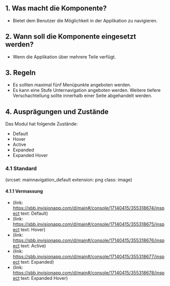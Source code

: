 ## 1. Was macht die Komponente? 
* Bietet dem Benutzer die Möglichkeit in der Applikation zu navigieren.

## 2. Wann soll die Komponente eingesetzt werden? 
* Wenn die Applikation über mehrere Teile verfügt.

## 3. Regeln
* Es sollten maximal fünf Menüpunkte angeboten werden.
* Es kann eine Stufe Unternavigation angeboten werden. Weitere tiefere Verschachtellung sollte innerhalb einer Seite abgehandelt werden.

## 4. Ausprägungen und Zustände 
Das Modul hat folgende Zustände:
* Default
* Hover
* Active
* Expanded
* Expanded Hover

### 4.1 Standard
(srcset: mainnavigation_default extension: png class: image)

#### 4.1.1 Vermassung
* (link: https://sbb.invisionapp.com/d/main#/console/17140415/355318674/inspect text: Default)
* (link: https://sbb.invisionapp.com/d/main#/console/17140415/355318675/inspect text: Hover)
* (link: https://sbb.invisionapp.com/d/main#/console/17140415/355318676/inspect text: Active)
* (link: https://sbb.invisionapp.com/d/main#/console/17140415/355318677/inspect text: Expanded)
* (link: https://sbb.invisionapp.com/d/main#/console/17140415/355318678/inspect text: Expanded Hover)